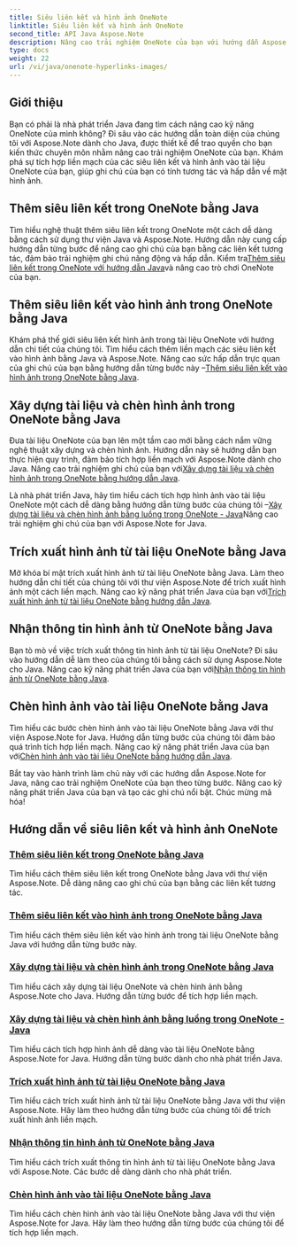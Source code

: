 ```yaml
---
title: Siêu liên kết và hình ảnh OneNote
linktitle: Siêu liên kết và hình ảnh OneNote
second_title: API Java Aspose.Note
description: Nâng cao trải nghiệm OneNote của bạn với hướng dẫn Aspose.Note for Java. Tìm hiểu cách thêm siêu liên kết, chèn hình ảnh và trích xuất thông tin hình ảnh một cách liền mạch với quá trình phát triển Java.
type: docs
weight: 22
url: /vi/java/onenote-hyperlinks-images/
---
```


## Giới thiệu

Bạn có phải là nhà phát triển Java đang tìm cách nâng cao kỹ năng OneNote của mình không? Đi sâu vào các hướng dẫn toàn diện của chúng tôi với Aspose.Note dành cho Java, được thiết kế để trao quyền cho bạn kiến thức chuyên môn nhằm nâng cao trải nghiệm OneNote của bạn. Khám phá sự tích hợp liền mạch của các siêu liên kết và hình ảnh vào tài liệu OneNote của bạn, giúp ghi chú của bạn có tính tương tác và hấp dẫn về mặt hình ảnh.

## Thêm siêu liên kết trong OneNote bằng Java
 Tìm hiểu nghệ thuật thêm siêu liên kết trong OneNote một cách dễ dàng bằng cách sử dụng thư viện Java và Aspose.Note. Hướng dẫn này cung cấp hướng dẫn từng bước để nâng cao ghi chú của bạn bằng các liên kết tương tác, đảm bảo trải nghiệm ghi chú năng động và hấp dẫn. Kiểm tra[Thêm siêu liên kết trong OneNote với hướng dẫn Java](./add-hyperlink/)và nâng cao trò chơi OneNote của bạn.

## Thêm siêu liên kết vào hình ảnh trong OneNote bằng Java
 Khám phá thế giới siêu liên kết hình ảnh trong tài liệu OneNote với hướng dẫn chi tiết của chúng tôi. Tìm hiểu cách thêm liền mạch các siêu liên kết vào hình ảnh bằng Java và Aspose.Note. Nâng cao sức hấp dẫn trực quan của ghi chú của bạn bằng hướng dẫn từng bước này –[Thêm siêu liên kết vào hình ảnh trong OneNote bằng Java](./add-hyperlink-to-image/).

## Xây dựng tài liệu và chèn hình ảnh trong OneNote bằng Java
 Đưa tài liệu OneNote của bạn lên một tầm cao mới bằng cách nắm vững nghệ thuật xây dựng và chèn hình ảnh. Hướng dẫn này sẽ hướng dẫn bạn thực hiện quy trình, đảm bảo tích hợp liền mạch với Aspose.Note dành cho Java. Nâng cao trải nghiệm ghi chú của bạn với[Xây dựng tài liệu và chèn hình ảnh trong OneNote bằng hướng dẫn Java](./build-doc-insert-image/).

 Là nhà phát triển Java, hãy tìm hiểu cách tích hợp hình ảnh vào tài liệu OneNote một cách dễ dàng bằng hướng dẫn từng bước của chúng tôi –[Xây dựng tài liệu và chèn hình ảnh bằng luồng trong OneNote - Java](./build-doc-insert-image-stream/)Nâng cao trải nghiệm ghi chú của bạn với Aspose.Note for Java.

## Trích xuất hình ảnh từ tài liệu OneNote bằng Java
 Mở khóa bí mật trích xuất hình ảnh từ tài liệu OneNote bằng Java. Làm theo hướng dẫn chi tiết của chúng tôi với thư viện Aspose.Note để trích xuất hình ảnh một cách liền mạch. Nâng cao kỹ năng phát triển Java của bạn với[Trích xuất hình ảnh từ tài liệu OneNote bằng hướng dẫn Java](./extract-images/).

## Nhận thông tin hình ảnh từ OneNote bằng Java
 Bạn tò mò về việc trích xuất thông tin hình ảnh từ tài liệu OneNote? Đi sâu vào hướng dẫn dễ làm theo của chúng tôi bằng cách sử dụng Aspose.Note cho Java. Nâng cao kỹ năng phát triển Java của bạn với[Nhận thông tin hình ảnh từ OneNote bằng Java](./get-image-info/).

## Chèn hình ảnh vào tài liệu OneNote bằng Java
 Tìm hiểu các bước chèn hình ảnh vào tài liệu OneNote bằng Java với thư viện Aspose.Note for Java. Hướng dẫn từng bước của chúng tôi đảm bảo quá trình tích hợp liền mạch. Nâng cao kỹ năng phát triển Java của bạn với[Chèn hình ảnh vào tài liệu OneNote bằng hướng dẫn Java](./insert-image/).

Bắt tay vào hành trình làm chủ này với các hướng dẫn Aspose.Note for Java, nâng cao trải nghiệm OneNote của bạn theo từng bước. Nâng cao kỹ năng phát triển Java của bạn và tạo các ghi chú nổi bật. Chúc mừng mã hóa!
## Hướng dẫn về siêu liên kết và hình ảnh OneNote
### [Thêm siêu liên kết trong OneNote bằng Java](./add-hyperlink/)
Tìm hiểu cách thêm siêu liên kết trong OneNote bằng Java với thư viện Aspose.Note. Dễ dàng nâng cao ghi chú của bạn bằng các liên kết tương tác.
### [Thêm siêu liên kết vào hình ảnh trong OneNote bằng Java](./add-hyperlink-to-image/)
Tìm hiểu cách thêm siêu liên kết vào hình ảnh trong tài liệu OneNote bằng Java với hướng dẫn từng bước này.
### [Xây dựng tài liệu và chèn hình ảnh trong OneNote bằng Java](./build-doc-insert-image/)
Tìm hiểu cách xây dựng tài liệu OneNote và chèn hình ảnh bằng Aspose.Note cho Java. Hướng dẫn từng bước để tích hợp liền mạch.
### [Xây dựng tài liệu và chèn hình ảnh bằng luồng trong OneNote - Java](./build-doc-insert-image-stream/)
Tìm hiểu cách tích hợp hình ảnh dễ dàng vào tài liệu OneNote bằng Aspose.Note for Java. Hướng dẫn từng bước dành cho nhà phát triển Java.
### [Trích xuất hình ảnh từ tài liệu OneNote bằng Java](./extract-images/)
Tìm hiểu cách trích xuất hình ảnh từ tài liệu OneNote bằng Java với thư viện Aspose.Note. Hãy làm theo hướng dẫn từng bước của chúng tôi để trích xuất hình ảnh liền mạch.
### [Nhận thông tin hình ảnh từ OneNote bằng Java](./get-image-info/)
Tìm hiểu cách trích xuất thông tin hình ảnh từ tài liệu OneNote bằng Java với Aspose.Note. Các bước dễ dàng dành cho nhà phát triển.
### [Chèn hình ảnh vào tài liệu OneNote bằng Java](./insert-image/)
Tìm hiểu cách chèn hình ảnh vào tài liệu OneNote bằng Java với thư viện Aspose.Note for Java. Hãy làm theo hướng dẫn từng bước của chúng tôi để tích hợp liền mạch.